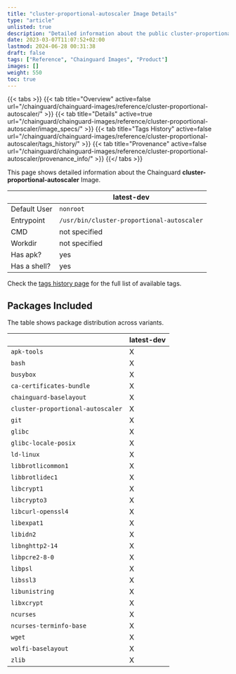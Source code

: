 ```yaml
---
title: "cluster-proportional-autoscaler Image Details"
type: "article"
unlisted: true
description: "Detailed information about the public cluster-proportional-autoscaler Chainguard Image."
date: 2023-03-07T11:07:52+02:00
lastmod: 2024-06-28 00:31:38
draft: false
tags: ["Reference", "Chainguard Images", "Product"]
images: []
weight: 550
toc: true
---
```


{{< tabs >}}
{{< tab title="Overview" active=false url="/chainguard/chainguard-images/reference/cluster-proportional-autoscaler/" >}}
{{< tab title="Details" active=true url="/chainguard/chainguard-images/reference/cluster-proportional-autoscaler/image_specs/" >}}
{{< tab title="Tags History" active=false url="/chainguard/chainguard-images/reference/cluster-proportional-autoscaler/tags_history/" >}}
{{< tab title="Provenance" active=false url="/chainguard/chainguard-images/reference/cluster-proportional-autoscaler/provenance_info/" >}}
{{</ tabs >}}

This page shows detailed information about the Chainguard **cluster-proportional-autoscaler** Image.

|              | latest-dev                                 |
|--------------|--------------------------------------------|
| Default User | `nonroot`                                  |
| Entrypoint   | `/usr/bin/cluster-proportional-autoscaler` |
| CMD          | not specified                              |
| Workdir      | not specified                              |
| Has apk?     | yes                                        |
| Has a shell? | yes                                        |

Check the [tags history page](/chainguard/chainguard-images/reference/cluster-proportional-autoscaler/tags_history/) for the full list of available tags.

## Packages Included
The table shows package distribution across variants.

|                                   | latest-dev |
|-----------------------------------|------------|
| `apk-tools`                       | X          |
| `bash`                            | X          |
| `busybox`                         | X          |
| `ca-certificates-bundle`          | X          |
| `chainguard-baselayout`           | X          |
| `cluster-proportional-autoscaler` | X          |
| `git`                             | X          |
| `glibc`                           | X          |
| `glibc-locale-posix`              | X          |
| `ld-linux`                        | X          |
| `libbrotlicommon1`                | X          |
| `libbrotlidec1`                   | X          |
| `libcrypt1`                       | X          |
| `libcrypto3`                      | X          |
| `libcurl-openssl4`                | X          |
| `libexpat1`                       | X          |
| `libidn2`                         | X          |
| `libnghttp2-14`                   | X          |
| `libpcre2-8-0`                    | X          |
| `libpsl`                          | X          |
| `libssl3`                         | X          |
| `libunistring`                    | X          |
| `libxcrypt`                       | X          |
| `ncurses`                         | X          |
| `ncurses-terminfo-base`           | X          |
| `wget`                            | X          |
| `wolfi-baselayout`                | X          |
| `zlib`                            | X          |

